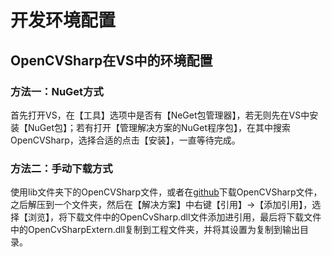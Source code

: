 # 开发环境配置



## OpenCVSharp在VS中的环境配置

### 方法一：NuGet方式

首先打开VS，在【工具】选项中是否有【NeGet包管理器】，若无则先在VS中安装【NuGet包】；若有打开【管理解决方案的NuGet程序包】，在其中搜索OpenCVSharp，选择合适的点击【安装】，一直等待完成。 

### 方法二：手动下载方式

使用lib文件夹下的OpenCVSharp文件，或者在[github](https://github.com/shimat/opencvsharp/releases)下载OpenCVSharp文件，之后解压到一个文件夹，然后在【解决方案】中右键【引用】->【添加引用】，选择【浏览】，将下载文件中的OpenCvSharp.dll文件添加进引用，最后将下载文件中的OpenCvSharpExtern.dll复制到工程文件夹，并将其设置为复制到输出目录。



